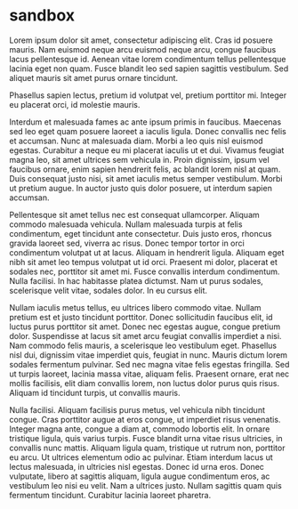 sandbox
=======

Lorem ipsum dolor sit amet, consectetur adipiscing elit. Cras id posuere mauris. Nam
euismod neque arcu euismod neque arcu, congue faucibus lacus pellentesque id. Aenean
vitae lorem condimentum tellus pellentesque lacinia eget non quam. Fusce blandit leo
sed sapien sagittis vestibulum. Sed aliquet mauris sit amet purus ornare tincidunt.

Phasellus sapien lectus, pretium id volutpat vel, pretium
porttitor mi. Integer eu placerat orci, id molestie mauris.

Interdum et malesuada fames ac ante ipsum primis in faucibus. Maecenas sed leo eget quam posuere laoreet a iaculis ligula. Donec convallis nec felis et accumsan. Nunc at malesuada diam. Morbi a leo quis nisl euismod egestas. Curabitur a neque eu mi placerat iaculis ut et dui. Vivamus feugiat magna leo, sit amet ultrices sem vehicula in. Proin dignissim, ipsum vel faucibus ornare, enim sapien hendrerit felis, ac blandit lorem nisl at quam. Duis consequat justo nisi, sit amet iaculis metus semper vestibulum. Morbi ut pretium augue. In auctor justo quis dolor posuere, ut interdum sapien accumsan.

Pellentesque sit amet tellus nec est consequat ullamcorper. Aliquam commodo malesuada vehicula. Nullam malesuada turpis at felis condimentum, eget tincidunt ante consectetur. Duis justo eros, rhoncus gravida laoreet sed, viverra ac risus. Donec tempor tortor in orci condimentum volutpat ut at lacus. Aliquam in hendrerit ligula. Aliquam eget nibh sit amet leo tempus volutpat ut id orci. Praesent mi dolor, placerat et sodales nec, porttitor sit amet mi. Fusce convallis interdum condimentum. Nulla facilisi. In hac habitasse platea dictumst. Nam ut purus sodales, scelerisque velit vitae, sodales dolor. In eu cursus elit.

Nullam iaculis metus tellus, eu ultrices libero commodo vitae. Nullam pretium est et justo tincidunt porttitor. Donec sollicitudin faucibus elit, id luctus purus porttitor sit amet. Donec nec egestas augue, congue pretium dolor. Suspendisse at lacus sit amet arcu feugiat convallis imperdiet a nisi. Nam commodo felis mauris, a scelerisque leo vestibulum eget. Phasellus nisl dui, dignissim vitae imperdiet quis, feugiat in nunc. Mauris dictum lorem sodales fermentum pulvinar. Sed nec magna vitae felis egestas fringilla. Sed ut turpis laoreet, lacinia massa vitae, aliquam felis. Praesent ornare, erat nec mollis facilisis, elit diam convallis lorem, non luctus dolor purus quis risus. Aliquam id tincidunt turpis, ut convallis mauris.

Nulla facilisi. Aliquam facilisis purus metus, vel vehicula nibh tincidunt congue. Cras porttitor augue at eros congue, ut imperdiet risus venenatis. Integer magna ante, congue a diam at, commodo lobortis elit. In ornare tristique ligula, quis varius turpis. Fusce blandit urna vitae risus ultricies, in convallis nunc mattis. Aliquam ligula quam, tristique ut rutrum non, porttitor eu arcu. Ut ultrices elementum odio ac pulvinar. Etiam interdum lacus ut lectus malesuada, in ultricies nisl egestas. Donec id urna eros. Donec vulputate, libero at sagittis aliquam, ligula augue condimentum eros, ac vestibulum leo nisi eu velit. Nam a ultrices justo. Nullam sagittis quam quis fermentum tincidunt. Curabitur lacinia laoreet pharetra.
